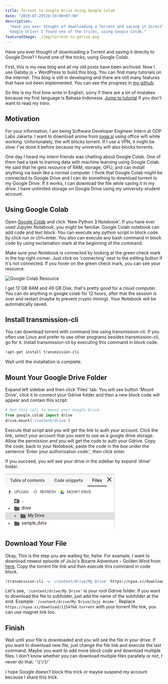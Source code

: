 ```yaml
---
title: Torrent to Google Drive Using Google Colab
date: "2019-07-29T20:59:00+07:00"
description:
  "Have you ever thought of downloading a Torrent and saving it directly to
  Google Drive? I found one of the tricks, using Google Colab."
featuredImage: ./img/torrent-to-gdrive.png
---
```


Have you ever thought of downloading a Torrent and saving it directly to Google
Drive? I found one of the tricks, using Google Colab.

First, this is my new blog and all my old posts have been archived. Now I use
Gatsby js + WordPress to build this blog. You can find many tutorials on the
internet. This blog is still in developing and there are still many features
that have not been implemented. You can see the progress in
[my github](https://github.com/gagahpangeran/blog.gagahpangeran.com).

So this is my first time write in English, sorry if there are a lot of mistakes
because my first language is Bahasa Indonesia.
[Jump to tutorial](#using-google-colab) if you don't want to read my intro.

## Motivation

For your information, I am being Software Developer Engineer Intern at GDP Labs
Jakarta. I want to download anime from [nyaa.si](https://nyaa.si/) using office
wifi while working. Unfortunately, the wifi blocks torrent. If I use a VPN, it
might be slow. I've done it before because my university wifi also blocks
torrents.

One day I heard my intern friends was chatting about Google Colab. One of them
had a task to training data with machine learning using Google Colab. He said
that he gets resource of RAM, storage, GPU, and can install anything via bash
like a normal computer. I think that Google Colab might be connected to Google
Drive and I can do something to download torrent to my Google Drive. If it
works, I can download the file while saving it in my drive. I have unlimited
storage on Google Drive using my university student account.

## Using Google Colab

Open [Google Colab](https://colab.research.google.com/) and click 'New Python 3
Notebook'. If you have ever used Jupyter Notebook, you might be familiar. Google
Colab notebook can add code and text block. You can execute any python script in
block code by click run or ctrl+enter. You also can execute any bash command in
block code by using exclamation mark at the beginning of the command.

Make sure your Notebook is connected by looking at the green check mark in the
top right corner. Just click on 'connecting' next to the editing button if it's
not connected. If you hover on the green check mark, you can see your resource.

![Google Colab Resource](./google-colab-resource.png "RAM and Disk")

I get 12 GB RAM and 49 GB Disk, that's pretty good for a cloud computer. You can
do anything in google colab for 12 hours, after that the session is over and
restart (maybe to prevent crypto mining). Your Notebook will be automatically
saved.

## Install transmission-cli

You can download torrent with command line using transmission-cli. If you often
use Linux and prefer to use other programs besides transmission-cli, go for it.
Install transmission-cli by executing this command in block code.

```bash
!apt-get install transmission-cli
```

Wait until the installation is complete.

## Mount Your Google Drive Folder

Expand left sidebar and then click 'Files' tab. You will see button 'Mount
Drive', click it to connect your Gdrive folder and then a new block code will
appear and contain this script.

```python
# Run this cell to mount your Google Drive.
from google.colab import drive
drive.mount('/content/drive')
```

Execute that script and you will get the link to auth your account. Click the
link, select your account that you want to use as a google drive storage. Allow
the permission and you will get the code to auth your Gdrive. Copy the code,
back to your Notebook, paste the code in the box under the sentence 'Enter your
authorization code:', then click enter.

If you succeed, you will see your drive in the sidebar by expand 'drive' folder.

![Gdrive Mount on Google Colab](./img/gdrive-google-colab.png)

## Download Your File

Okay, This is the step you are waiting for, hehe. For example, I want to
download newest episode of JoJo's Bizarre Adventure – Golden Wind from
[here](https://nyaa.si/view/1154760). Copy the torrent file link and then
execute this command in code block.

```bash
!transmission-cli -w '/content/drive/My Drive' https://nyaa.si/download/1154760.torrent
```

Let's see, `'/content/drive/My Drive'` is your root Gdrive folder. If you want
to download the file to subfolder, just add the name of the subfolder at the
end. Example: `'/content/drive/My Drive/Jojo Anime'`. Replace
`https://nyaa.si/download/1154760.torrent` with your torrent file link, you can
use magnet link too.

## Finish

Wait until your file is downloaded and you will see the file in your drive. If
you want to download new file, just change the file link and execute the last
command. Maybe you want to add more block code and download multiple files. I
don't know whether you can download multiple files parallely or not, I never do
that. ¯\\(ツ)/¯

I hope Google doesn't block this trick or maybe suspend my account because I
share this trick.
